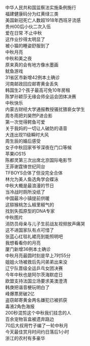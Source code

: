 中华人民共和国监察法实施条例施行  
福建健康码分为红黄绿三类  
美国新冠死亡人数超1918年西班牙流感  
贵州00后小伙二次入伍  
爱在日常 不止中秋  
这作业抄得太明显了  
被小猫的睡姿舒服到了  
中秋月亮  
中秋和美之夜  
原来真的会有地方像水墨画  
鱿鱼游戏  
31省区市新增42例本土确诊  
河南邮政回应邮寄黄金丢失  
韩国生2个孩子最高可免10年房租  
陈梦孙颖莎无缘会师全运会团体决赛  
中秋快乐  
内蒙古财经大学通报教授骚扰猥亵女学生  
周冬雨把刘昊然P进合影  
第一次觉得鳄鱼可爱  
关于我妈的一切让人破防的语音  
大连出现11级瞬时大风  
周生辰的婚后感受  
女子中秋回家爷爷深夜在门口等候  
苹果iOS15  
陈都灵第三次出席北京国际电影节  
王菲谢霆锋世纪同台  
TFBOYS合体了但没完全合体  
林允为美人鱼选角学会蝶泳  
中秋大概是最浪漫的节日  
当冷战时厕所没纸了  
中国最冷小镇提前供暖  
这猕猴桃怎么椒里椒气的  
找到失孤原型的DNA专家  
中秋图片  
消防员母亲与儿子生前战友视频放声痛哭  
这不进国家队有点可惜了  
张蓝心红毯礼裙亮到能照明吧  
我想看看你的月亮  
厦门新增36例本土确诊  
中秋月亮最圆时刻是早上7时55分  
姐姐火场被救后先问弟弟出来没  
辽宁队晋级全运乒乓女团决赛  
今年中秋也是阿尔茨海默症日  
欧盟支持法国立场要求美澳澄清  
韩庚把谐音梗玩明白了  
峰爆票房破2亿  
盗窃邮寄黄金两名嫌犯已被抓获  
毒液2角色海报  
200秒混剪这个中秋我们挂念的人  
百余宠物盲盒被遗弃路边  
70后大叔用竹子编了一轮中秋月  
今天最佳赏月时间约日落后1小时  
浙江的农村有多豪华  
